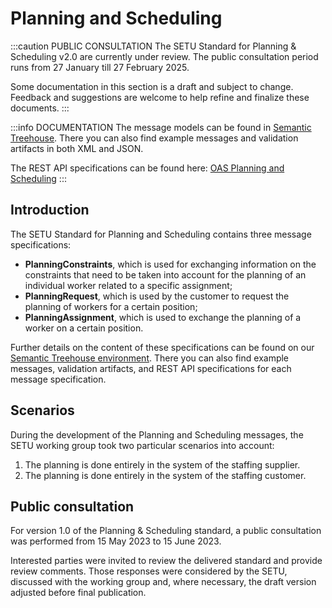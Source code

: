 # Planning and Scheduling

:::caution PUBLIC CONSULTATION
The SETU Standard for Planning & Scheduling v2.0 are currently under review. The public consultation period runs from 27 January till 27 February 2025. 

Some documentation in this section is a draft and subject to change. Feedback and suggestions are welcome to help refine and finalize these documents.
:::

:::info DOCUMENTATION
The message models can be found in [Semantic Treehouse](https://setu.semantic-treehouse.nl/specifications). There you can also find example messages and validation artifacts in both XML and JSON.

The REST API specifications can be found here: [OAS Planning and Scheduling](../api/oas-planning)
:::

## Introduction

The SETU Standard for Planning and Scheduling contains three message specifications:

- **PlanningConstraints**, which is used for exchanging information on the constraints that need to be taken into account for the planning of an individual worker related to a specific assignment;
- **PlanningRequest**, which is used by the customer to request the planning of workers for a certain position;
- **PlanningAssignment**, which is used to exchange the planning of a worker on a certain position.

Further details on the content of these specifications can be found on our [Semantic Treehouse environment](https://setu.semantic-treehouse.nl/#/Projects). There you can also find example messages, validation artifacts, and REST API specifications for each message specification.

## Scenarios

During the development of the Planning and Scheduling messages, the SETU working group took two particular scenarios into account:

1. The planning is done entirely in the system of the staffing supplier.
2. The planning is done entirely in the system of the staffing customer.

## Public consultation
For version 1.0 of the Planning & Scheduling standard, a public consultation was performed from 15 May 2023 to 15 June 2023.

Interested parties were invited to review the delivered standard and provide review comments. Those responses were considered by the SETU, discussed with the working group and, where necessary, the draft version adjusted before final publication.